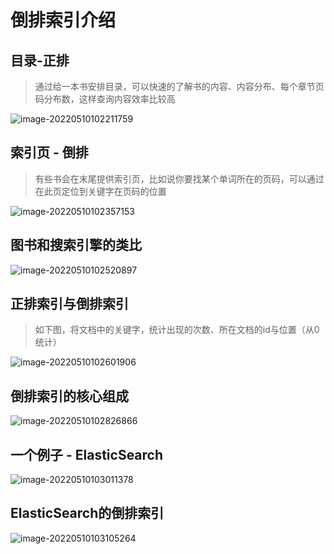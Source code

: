 # 倒排索引介绍

## 目录-正排

> 通过给一本书安排目录，可以快速的了解书的内容、内容分布、每个章节页码分布数，这样查询内容效率比较高

![image-20220510102211759](/Users/litian/Documents/lian2077/documents/documents/Elastic-Search/Elastic核心技术与实战/images/image-20220510102211759.png)

## 索引页 - 倒排

> 有些书会在末尾提供索引页，比如说你要找某个单词所在的页码，可以通过在此页定位到关键字在页码的位置

![image-20220510102357153](/Users/litian/Documents/lian2077/documents/documents/Elastic-Search/Elastic核心技术与实战/images/image-20220510102357153.png)

## 图书和搜索引擎的类比

![image-20220510102520897](/Users/litian/Documents/lian2077/documents/documents/Elastic-Search/Elastic核心技术与实战/images/image-20220510102520897.png)

## 正排索引与倒排索引

> 如下图，将文档中的关键字，统计出现的次数、所在文档的id与位置（从0统计）

![image-20220510102601906](/Users/litian/Documents/lian2077/documents/documents/Elastic-Search/Elastic核心技术与实战/images/image-20220510102601906.png)

## 倒排索引的核心组成

![image-20220510102826866](/Users/litian/Documents/lian2077/documents/documents/Elastic-Search/Elastic核心技术与实战/images/image-20220510102826866.png)

## 一个例子 - ElasticSearch

![image-20220510103011378](/Users/litian/Documents/lian2077/documents/documents/Elastic-Search/Elastic核心技术与实战/images/image-20220510103011378.png)

## ElasticSearch的倒排索引

![image-20220510103105264](/Users/litian/Documents/lian2077/documents/documents/Elastic-Search/Elastic核心技术与实战/images/image-20220510103105264.png)